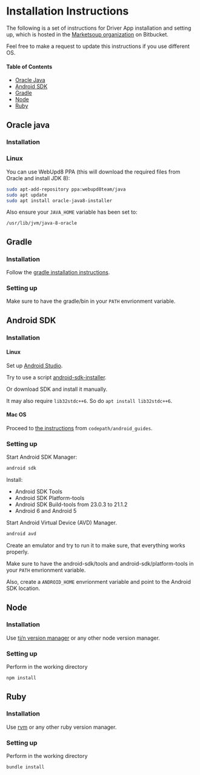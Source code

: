 # Installation Instructions

The following is a set of instructions for Driver App installation and setting up, which is hosted in the [Marketsoup organization](https://bitbucket.org/marketsoup/) on Bitbucket.

Feel free to make a request to update this instructions if you use different OS.

#### Table of Contents
* [Oracle Java](#oracle-java)
* [Android SDK](#android-sdk)
* [Gradle](#gradle)
* [Node](#node)
* [Ruby](#roby)

## Oracle java

### Installation

### Linux

You can use WebUpd8 PPA (this will download the required files from Oracle and install JDK 8):

```bash
sudo apt-add-repository ppa:webupd8team/java
sudo apt update
sudo apt install oracle-java8-installer
```

Also ensure your `JAVA_HOME` variable has been set to:

```
/usr/lib/jvm/java-8-oracle
```

## Gradle

### Installation

Follow the [gradle installation instructions](https://docs.gradle.org/current/userguide/installation.html).

### Setting up

Make sure to have the gradle/bin in your `PATH` envrionment variable.

## Android SDK

### Installation

#### Linux

Set up [Android Studio](https://developer.android.com/studio/index.html).

Try to use a script [android-sdk-installer](https://github.com/journeyapps/android-sdk-installer).

Or download SDK and install it manually.

It may also require `lib32stdc++6`. So do `apt install lib32stdc++6`.

#### Mac OS

Proceed to [the instructions](https://github.com/codepath/android_guides/wiki/Installing-Android-SDK-Tools) from `codepath/android_guides`.

### Setting up

Start Android SDK Manager:

```bash
android sdk
```

Install:
* Android SDK Tools
* Android SDK Platform-tools
* Android SDK Build-tools from 23.0.3 to 21.1.2
* Android 6 and Android 5

Start Android Virtual Device (AVD) Manager.

```bash
android avd
```

Create an emulator and try to run it to make sure, that everything works properly.

Make sure to have the android-sdk/tools and android-sdk/platform-tools in your `PATH` envrionment variable.

Also, create a `ANDROID_HOME` envrionment variable and point to the Android SDK location.

## Node

### Installation

Use [tj/n version manager](https://github.com/tj/n) or any other node version manager.

### Setting up

Perform in the working directory

```
npm install
```

## Ruby

### Installation

Use [rvm](https://rvm.io/) or any other ruby version manager.

### Setting up

Perform in the working directory

```
bundle install
```
